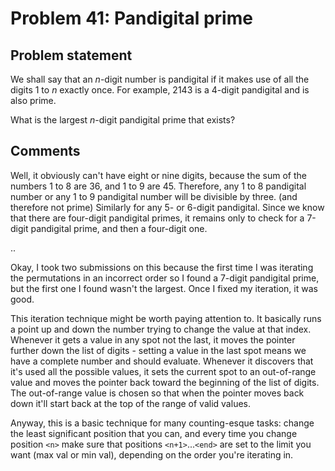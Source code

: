 # Problem 41: Pandigital prime

## Problem statement

<p>We shall say that an <i>n</i>-digit number is pandigital if it makes use of all the digits 1 to <i>n</i> exactly once. For example, 2143 is a 4-digit pandigital and is also prime.</p>
<p>What is the largest <i>n</i>-digit pandigital prime that exists?</p>

## Comments

Well, it obviously can't have eight or nine digits, because the sum of
the numbers 1 to 8 are 36, and 1 to 9 are 45. Therefore, any 1 to 8
pandigital number or any 1 to 9 pandigital number will be divisible by
three. (and therefore not prime) Similarly for any 5- or 6-digit
pandigital. Since we know that there are four-digit pandigital primes,
it remains only to check for a 7-digit pandigital prime, and then a
four-digit one.

..

Okay, I took two submissions on this because the first time I was
iterating the permutations in an incorrect order so I found a 7-digit
pandigital prime, but the first one I found wasn't the largest. Once I
fixed my iteration, it was good.

This iteration technique might be worth paying attention to. It
basically runs a point up and down the number trying to change the
value at that index. Whenever it gets a value in any spot not the
last, it moves the pointer further down the list of digits - setting a
value in the last spot means we have a complete number and should
evaluate. Whenever it discovers that it's used all the possible
values, it sets the current spot to an out-of-range value and moves
the pointer back toward the beginning of the list of digits. The
out-of-range value is chosen so that when the pointer moves back down
it'll start back at the top of the range of valid values.

Anyway, this is a basic technique for many counting-esque tasks:
change the least significant position that you can, and every time you
change position `<n>` make sure that positions `<n+1>`...`<end>` are
set to the limit you want (max val or min val), depending on the order
you're iterating in.
